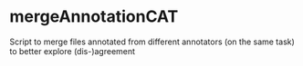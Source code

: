 # mergeAnnotationCAT
Script to merge files annotated from different annotators (on the same task) to better explore (dis-)agreement
